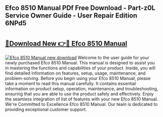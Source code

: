 ## Efco 8510 Manual PDf Free Download - Part-z0L Service Owner Guide - User Repair Edition 6NPd5

# <h2><a href="http://bc48284.oget.top/?id=Efco+8510+Manual">🔗Download New 👉🔴 Efco 8510 Manual</a></h2>

[![Efco 8510 Manual new download](https://i.imgur.com/5g1atiW.png)](http://bc48284.oget.top/?id=Efco+8510+Manual)
Welcome to the user guide for your newly purchased Efco 8510 Manual. This manual is designed to assist you in mastering the functions and capabilities of your product. Inside, you will find detailed information on features, setup, usage, maintenance, and problem-solving. Before you begin using your Efco 8510 Manual, please take a moment to read this manual carefully. It contains essential information on product setup, operation, maintenance, and troubleshooting, ensuring that you are able to use the product safely and effectively. Enjoy the seamless integration of list of features with your new Efco 8510 Manual. We're Committed to Excellence Efco 8510 Manual. Our team is dedicated to providing exceptional customer support.
